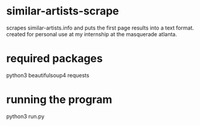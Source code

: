 # similar-artists-scrape
scrapes similar-artists.info and puts the first page results into a text format.
created for personal use at my internship at the masquerade atlanta.

# required packages
python3
beautifulsoup4
requests

# running the program
python3 run.py
